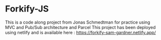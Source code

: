 # Forkify-JS
This is a code along project from Jonas Schmedtman for practice using MVC and Pub/Sub architecture and Parcel
This project has been deployed using netlify and is available here : https://forkify-sam-gardner.netlify.app/
